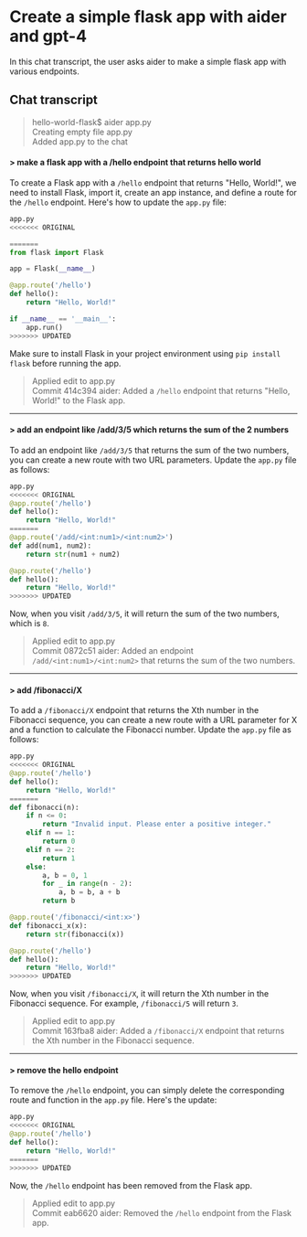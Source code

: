 
# Create a simple flask app with aider and gpt-4

In this chat transcript, the user asks aider to make a simple flask app with various endpoints.

## Chat transcript

> hello-world-flask$ aider app.py  
> Creating empty file app.py  
> Added app.py to the chat  

#### >  make a flask app with a /hello endpoint that returns hello world  

To create a Flask app with a `/hello` endpoint that returns "Hello, World!", we need to install Flask, import it, create an app instance, and define a route for the `/hello` endpoint. Here's how to update the `app.py` file:

```python
app.py
<<<<<<< ORIGINAL

=======
from flask import Flask

app = Flask(__name__)

@app.route('/hello')
def hello():
    return "Hello, World!"

if __name__ == '__main__':
    app.run()
>>>>>>> UPDATED
```

Make sure to install Flask in your project environment using `pip install flask` before running the app.

> Applied edit to app.py  
> Commit 414c394 aider: Added a `/hello` endpoint that returns "Hello, World!" to the Flask app.  

---
#### >  add an endpoint like /add/3/5 which returns the sum of the 2 numbers  

To add an endpoint like `/add/3/5` that returns the sum of the two numbers, you can create a new route with two URL parameters. Update the `app.py` file as follows:

```python
app.py
<<<<<<< ORIGINAL
@app.route('/hello')
def hello():
    return "Hello, World!"
=======
@app.route('/add/<int:num1>/<int:num2>')
def add(num1, num2):
    return str(num1 + num2)

@app.route('/hello')
def hello():
    return "Hello, World!"
>>>>>>> UPDATED
```

Now, when you visit `/add/3/5`, it will return the sum of the two numbers, which is `8`.

> Applied edit to app.py  
> Commit 0872c51 aider: Added an endpoint `/add/<int:num1>/<int:num2>` that returns the sum of the two numbers.  

---
#### >  add /fibonacci/X  

To add a `/fibonacci/X` endpoint that returns the Xth number in the Fibonacci sequence, you can create a new route with a URL parameter for X and a function to calculate the Fibonacci number. Update the `app.py` file as follows:

```python
app.py
<<<<<<< ORIGINAL
@app.route('/hello')
def hello():
    return "Hello, World!"
=======
def fibonacci(n):
    if n <= 0:
        return "Invalid input. Please enter a positive integer."
    elif n == 1:
        return 0
    elif n == 2:
        return 1
    else:
        a, b = 0, 1
        for _ in range(n - 2):
            a, b = b, a + b
        return b

@app.route('/fibonacci/<int:x>')
def fibonacci_x(x):
    return str(fibonacci(x))

@app.route('/hello')
def hello():
    return "Hello, World!"
>>>>>>> UPDATED
```

Now, when you visit `/fibonacci/X`, it will return the Xth number in the Fibonacci sequence. For example, `/fibonacci/5` will return `3`.

> Applied edit to app.py  
> Commit 163fba8 aider: Added a `/fibonacci/X` endpoint that returns the Xth number in the Fibonacci sequence.  

---
#### >  remove the hello endpoint  

To remove the `/hello` endpoint, you can simply delete the corresponding route and function in the `app.py` file. Here's the update:

```python
app.py
<<<<<<< ORIGINAL
@app.route('/hello')
def hello():
    return "Hello, World!"
=======
>>>>>>> UPDATED
```

Now, the `/hello` endpoint has been removed from the Flask app.

> Applied edit to app.py  
> Commit eab6620 aider: Removed the `/hello` endpoint from the Flask app.  
